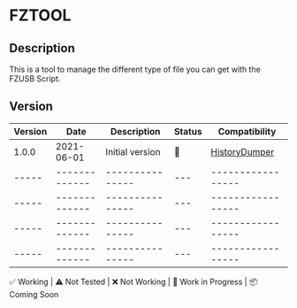 # FZTOOL

## Description

This is a tool to manage the different type of file you can get with the FZUSB Script.

## Version

| Version | Date | Description | Status | Compatibility
| ------- | ---- | ----------- | ------ | -------------|
| 1.0.0   | 2021-06-01 | Initial version | 🚧| [HistoryDumper](https://github.com/AimSteyz/FZUSB/tree/main/HistoryDumper)
| ----- | ------------- | --------------- | --- | ----------------- |
| ----- | ------------- | --------------- | --- | ----------------- |
| ----- | ------------- | --------------- | --- | ----------------- |
| ----- | ------------- | --------------- | --- | ----------------- |

✅ Working | ⚠️ Not Tested | ❌ Not Working | 🚧 Work in Progress | 📦 Coming Soon